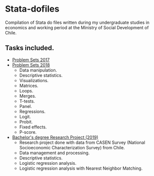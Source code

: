 # Stata-dofiles
Compilation of Stata do files written during my undergraduate studies in economics and working period at the Ministry of Social Development of Chile.

## Tasks included.
* <a href="https://github.com/pherreragalvez/Stata-scripts/tree/main/Problem%20Sets%2017" target="_blank">Problem Sets 2017</a>
* <a href="https://github.com/pherreragalvez/Stata-scripts/tree/main/Problem%20Sets%2018" target="_blank">Problem Sets 2018</a>
  * Data manipulation.
  * Descriptive statistics.
  * Visualizations.
  * Matrices.
  * Loops.
  * Merges.
  * T-tests.
  * Panel.
  * Regressions.
  * Logit.
  * Probit.
  * Fixed effects.
  * P-score.
* <a href="https://github.com/pherreragalvez/big_data_science_diploma/tree/main/Miner%C3%ADa%20de%20datos" target="_blank">Bachelor's degree Research Project (2019)</a>
  * Research project done with data from CASEN Survey (National Socioeconomic Characterization Survey) from Chile.
  * Data management and processing.
  * Descriptive statistics.
  * Logistic regression analysis.
  * Logistic regression analysis with Nearest Neighbor Matching.
